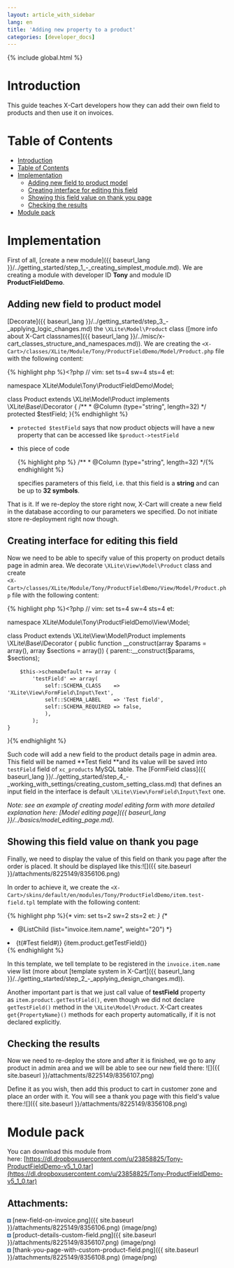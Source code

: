 ```yaml
---
layout: article_with_sidebar
lang: en
title: 'Adding new property to a product'
categories: [developer_docs]
---
```


{% include global.html %}

# Introduction

This guide teaches X-Cart developers how they can add their own field to products and then use it on invoices.

# Table of Contents

*   [Introduction](#introduction)
*   [Table of Contents](#table-of-contents)
*   [Implementation](#implementation)
    *   [Adding new field to product model](#adding-new-field-to-product-model)
    *   [Creating interface for editing this field](#creating-interface-for-editing-this-field)
    *   [Showing this field value on thank you page](#showing-this-field-value-on-thank-you-page)
    *   [Checking the results](#checking-the-results)
*   [Module pack](#module-pack)

# Implementation

First of all, [create a new module]({{ baseurl_lang }}/../getting_started/step_1_-_creating_simplest_module.md). We are creating a module with developer ID **Tony** and module ID **ProductFieldDemo**.

## Adding new field to product model

[Decorate]({{ baseurl_lang }}/../getting_started/step_3_-_applying_logic_changes.md) the `\XLite\Model\Product` class ([more info about X-Cart classnames]({{ baseurl_lang }}/../misc/x-cart_classes_structure_and_namespaces.md)). We are creating the `<X-Cart>/classes/XLite/Module/Tony/ProductFieldDemo/Model/Product.php` file with the following content: 

{% highlight php %}<?php
// vim: set ts=4 sw=4 sts=4 et:

namespace XLite\Module\Tony\ProductFieldDemo\Model;

class Product extends \XLite\Model\Product implements \XLite\Base\IDecorator
{
	/**
	 * @Column (type="string", length=32)
	 */
	protected $testField;
}{% endhighlight %}

*   `protected $testField` says that now product objects will have a new property that can be accessed like `$product->testField`
*   this piece of code 

    {% highlight php %}	/**
    	 * @Column (type="string", length=32)
    	 */{% endhighlight %}

    specifies parameters of this field, i.e. that this field is a **string** and can be up to **32 symbols**.

That is it. If we re-deploy the store right now, X-Cart will create a new field in the database according to our parameters we specified. Do not initiate store re-deployment right now though.

## Creating interface for editing this field

Now we need to be able to specify value of this property on product details page in admin area. We decorate `\XLite\View\Model\Product` class and create  
`<X-Cart>/classes/XLite/Module/Tony/ProductFieldDemo/View/Model/Product.php` file with the following content: 

{% highlight php %}<?php
// vim: set ts=4 sw=4 sts=4 et:

namespace XLite\Module\Tony\ProductFieldDemo\View\Model;

class Product extends \XLite\View\Model\Product implements \XLite\Base\IDecorator
{
	public function __construct(array $params = array(), array $sections = array())
    {
        parent::__construct($params, $sections);

        $this->schemaDefault += array (
        	'testField' => array(
            	self::SCHEMA_CLASS    => 'XLite\View\FormField\Input\Text',
            	self::SCHEMA_LABEL    => 'Test field',
            	self::SCHEMA_REQUIRED => false,
            	),
        	);
    }
}{% endhighlight %}

Such code will add a new field to the product details page in admin area. This field will be named **Test field **and its value will be saved into `testField` field of `xc_products` MySQL table. The [FormField class]({{ baseurl_lang }}/../getting_started/step_4_-_working_with_settings/creating_custom_setting_class.md) that defines an input field in the interface is default `\XLite\View\FormField\Input\Text` one.

_Note: see an example of creating model editing form with more detailed explanation here: [Model editing page]({{ baseurl_lang }}/../basics/model_editing_page.md)._

## Showing this field value on thank you page

Finally, we need to display the value of this field on thank you page after the order is placed. It should be displayed like this:![]({{ site.baseurl }}/attachments/8225149/8356106.png)

In order to achieve it, we create the `<X-Cart>/skins/default/en/modules/Tony/ProductFieldDemo/item.test-field.tpl` template with the following content: 

{% highlight php %}{* vim: set ts=2 sw=2 sts=2 et: *}
{**
 * @ListChild (list="invoice.item.name", weight="20")
 *}
<li class="test-field">
  <span class="name">{t(#Test field#)}</span>
  <span class="test-field-value">{item.product.getTestField()}</span>
</li>{% endhighlight %}

In this template, we tell template to be registered in the `invoice.item.name` view list (more about [template system in X-Cart]({{ baseurl_lang }}/../getting_started/step_2_-_applying_design_changes.md)).

Another important part is that we just call value of **testField** property as `item.product.getTestField()`, even though we did not declare `getTestField()` method in the `\XLite\Model\Product`. X-Cart creates `get{PropertyName}()` methods for each property automatically, if it is not declared explicitly.

## Checking the results

Now we need to re-deploy the store and after it is finished, we go to any product in admin area and we will be able to see our new field there: ![]({{ site.baseurl }}/attachments/8225149/8356107.png)

Define it as you wish, then add this product to cart in customer zone and place an order with it. You will see a thank you page with this field's value there:![]({{ site.baseurl }}/attachments/8225149/8356108.png)

# Module pack

You can download this module from here: [https://dl.dropboxusercontent.com/u/23858825/Tony-ProductFieldDemo-v5_1_0.tar](https://dl.dropboxusercontent.com/u/23858825/Tony-ProductFieldDemo-v5_1_0.tar)

## Attachments:

![](images/icons/bullet_blue.gif) [new-field-on-invoice.png]({{ site.baseurl }}/attachments/8225149/8356106.png) (image/png)  
![](images/icons/bullet_blue.gif) [product-details-custom-field.png]({{ site.baseurl }}/attachments/8225149/8356107.png) (image/png)  
![](images/icons/bullet_blue.gif) [thank-you-page-with-custom-product-field.png]({{ site.baseurl }}/attachments/8225149/8356108.png) (image/png)